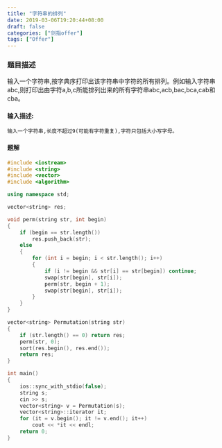 ```yaml
---
title: "字符串的排列"
date: 2019-03-06T19:20:44+08:00
draft: false
categories: ["剑指offer"]
tags: ["Offer"]
---
```


### 题目描述

输入一个字符串,按字典序打印出该字符串中字符的所有排列。例如输入字符串abc,则打印出由字符a,b,c所能排列出来的所有字符串abc,acb,bac,bca,cab和cba。

#### 输入描述:

```html
输入一个字符串,长度不超过9(可能有字符重复),字符只包括大小写字母。
```

#### 题解

```c++
#include <iostream>
#include <string>
#include <vector>
#include <algorithm>

using namespace std;

vector<string> res;

void perm(string str, int begin)
{
	if (begin == str.length())
		res.push_back(str);
	else
	{
		for (int i = begin; i < str.length(); i++)
		{
			if (i != begin && str[i] == str[begin]) continue;
			swap(str[begin], str[i]);
			perm(str, begin + 1);
			swap(str[begin], str[i]);
		}
	}
}

vector<string> Permutation(string str)
{
	if (str.length() == 0) return res;
	perm(str, 0);
	sort(res.begin(), res.end());
	return res;
}

int main()
{
	ios::sync_with_stdio(false);
	string s;
	cin >> s;
	vector<string> v = Permutation(s);
	vector<string>::iterator it;
	for (it = v.begin(); it != v.end(); it++)
		cout << *it << endl;
	return 0;
}
```